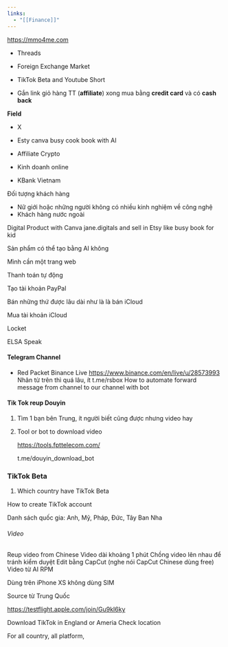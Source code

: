 ```yaml
---
links:
  - "[[Finance]]"
---
```

https://mmo4me.com

- Threads
- Foreign Exchange Market
- TikTok Beta and Youtube Short

- Gắn link giỏ hàng TT (**affiliate**) xong mua bằng **credit card** và có **cash back**

**Field**

- X
- Esty canva busy cook book with AI

- Affiliate Crypto
    
- Kinh doanh online
    
- KBank Vietnam
    

Đối tượng khách hàng

- Nữ giới hoặc những người không có nhiều kinh nghiệm về công nghệ
- Khách hàng nước ngoài
    

Digital Product with Canva jane.digitals and sell in Etsy like busy book for kid

Sản phẩm có thể tạo bằng AI không

Mình cần một trang web

Thanh toán tự động

Tạo tài khoản PayPal

Bán những thứ được lâu dài như là là bán iCloud

Mua tài khoản iCloud

Locket

ELSA Speak

#### Telegram Channel

- Red Packet
    Binance Live
    https://www.binance.com/en/live/u/28573993
    Nhân từ trên thì quá lâu, ít
    t.me/rsbox
    How to automate forward message from channel to our channel with bot

#### Tik Tok reup Douyin

1. Tìm 1 bạn bên Trung, ít người biết cũng được nhưng video hay
    
2. Tool or bot to download video
    
    https://tools.fpttelecom.com/
    
    t.me/douyin_download_bot

### TikTok Beta

1. Which country have TikTok Beta

How to create TikTok account

Danh sách quốc gia: Anh, Mỹ, Pháp, Đức, Tây Ban Nha

###### Video

Reup video from Chinese
Video dài khoảng 1 phút
Chồng video lên nhau để tránh kiểm duyệt
Edit bằng CapCut (nghe nói CapCut Chinese dùng free)
Video từ AI
RPM

Dùng trên iPhone XS không dùng SIM

Source từ Trung Quốc

https://testflight.apple.com/join/Gu9kI6ky

Download TikTok in England or Ameria
Check location

For all country, all platform,